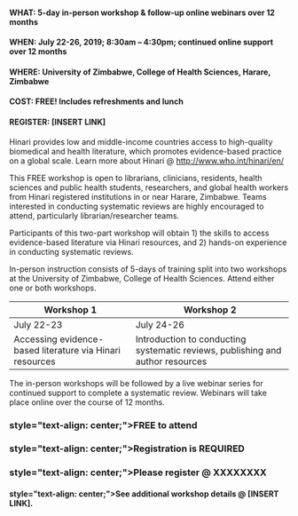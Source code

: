 #### <strong>WHAT: 5-day in-person workshop & follow-up online webinars over 12 months</strong>
#### **WHEN:  July 22-26, 2019; 8:30am – 4:30pm; continued online support over 12 months**
#### **WHERE: University of Zimbabwe, College of Health Sciences, Harare, Zimbabwe**
#### **COST:  FREE! Includes refreshments and lunch**
#### **REGISTER:  [INSERT LINK]**
 
Hinari provides low and middle-income countries access to high-quality biomedical and health literature, which promotes evidence-based practice on a global scale.  Learn more about Hinari @ http://www.who.int/hinari/en/

This FREE workshop is open to librarians, clinicians, residents, health sciences and public health students, researchers, and global health workers from Hinari registered institutions in or near Harare, Zimbabwe.  Teams interested in conducting systematic reviews are highly encouraged to attend, particularly librarian/researcher teams.
 
Participants of this two-part workshop will obtain 1) the skills to access evidence-based literature via Hinari resources, and 2) hands-on experience in conducting systematic reviews.

In-person instruction consists of 5-days of training split into two workshops at the University of Zimbabwe, College of Health Sciences.  Attend either one or both workshops.

Workshop 1 | Workshop 2
-----------|-----------
July 22-23 | July 24-26
Accessing evidence-based literature via Hinari resources | Introduction to conducting systematic reviews, publishing and author resources


The in-person workshops will be followed by a live webinar series for continued support to complete a systematic review. Webinars will take place online over the course of 12 months. 
 
### <p>style="text-align: center;">FREE to attend</p>
### <p>style="text-align: center;">Registration is REQUIRED</p> 
### <p>style="text-align: center;">Please register @ XXXXXXXX</p>
#### <p>style="text-align: center;">See additional workshop details @ [INSERT LINK].</p>

